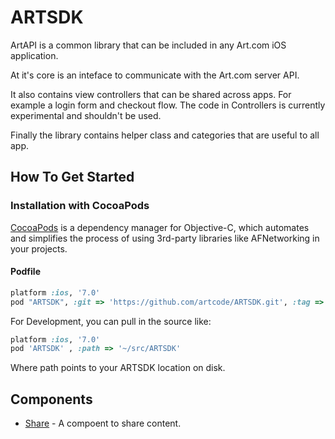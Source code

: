 ARTSDK
======
ArtAPI is a common library that can be included in any Art.com iOS application.

At it's core is an inteface to communicate with the Art.com server API.

It also contains view controllers that can be shared across apps. For example a login form and checkout flow. The code in Controllers is currently experimental and shouldn't be used.

Finally the library contains helper class and categories that are useful to all app.

## How To Get Started

### Installation with CocoaPods

[CocoaPods](http://cocoapods.org) is a dependency manager for Objective-C, which automates and simplifies the process of using 3rd-party libraries like AFNetworking in your projects.

#### Podfile

```ruby
platform :ios, '7.0'
pod "ARTSDK", :git => 'https://github.com/artcode/ARTSDK.git', :tag => '0.0.1'
```

For Development, you can pull in the source like:
```ruby
platform :ios, '7.0'
pod 'ARTSDK' , :path => '~/src/ARTSDK'
```
Where path points to your ARTSDK location on disk.

## Components
* [Share](docs/ArtAPI-Share.md)	 - A compoent to share content.

